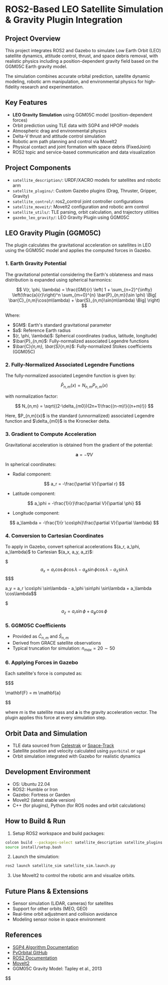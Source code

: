 # ROS2-Based LEO Satellite Simulation & Gravity Plugin Integration

## Project Overview

This project integrates ROS2 and Gazebo to simulate Low Earth Orbit (LEO) satellite dynamics, attitude control, thrust, and space debris removal, with realistic physics including a position-dependent gravity field based on the GGM05C Earth gravity model.

The simulation combines accurate orbital prediction, satellite dynamic modeling, robotic arm manipulation, and environmental physics for high-fidelity research and experimentation.

## Key Features

* **LEO Gravity Simulation** using GGM05C model (position-dependent forces)
* Orbit prediction using TLE data with SGP4 and HPOP models
* Atmospheric drag and environmental physics
* Delta-V thrust and attitude control simulation
* Robotic arm path planning and control via MoveIt2
* Physical contact and joint formation with space debris (FixedJoint)
* ROS2 topic and service-based communication and data visualization

## Project Components

* `satellite_description/`: URDF/XACRO models for satellites and robotic arm
* `satellite_plugins/`: Custom Gazebo plugins (Drag, Thruster, Gripper, Gravity)
* `satellite_control/`: ros2\_control joint controller configurations
* `satellite_moveit/`: MoveIt2 configuration and robotic arm control
* `satellite_utils/`: TLE parsing, orbit calculation, and trajectory utilities
* `gazebo_leo_gravity/`: LEO Gravity Plugin using GGM05C

## LEO Gravity Plugin (GGM05C)

The plugin calculates the gravitational acceleration on satellites in LEO using the GGM05C model and applies the computed forces in Gazebo.

### 1. Earth Gravity Potential

The gravitational potential considering the Earth's oblateness and mass distribution is expanded using spherical harmonics:

$$
V(r, \phi, \lambda) = \frac{GM}{r} 
\left(
  1 + \sum_{n=2}^{\infty} \left(\frac{a}{r}\right)^n 
  \sum_{m=0}^{n} \bar{P}_{n,m}(\sin \phi)
  \Big[
    \bar{C}_{n,m}\cos(m\lambda) + \bar{S}_{n,m}\sin(m\lambda)
  \Big]
\right)
$$


Where:

* \$GM\$: Earth's standard gravitational parameter
* \$a\$: Reference Earth radius
* \$(r, \phi, \lambda)\$: Spherical coordinates (radius, latitude, longitude)
* \$\bar{P}\_{n,m}\$: Fully-normalized associated Legendre functions
* \$\bar{C}*{n,m}, \bar{S}*{n,m}\$: Fully-normalized Stokes coefficients (GGM05C)

### 2. Fully-Normalized Associated Legendre Functions

The fully-normalized associated Legendre function is given by:

$$
\bar{P}_{n,m}(x) = N_{n,m} P_{n,m}(x)
$$

with normalization factor:

$$
N_{n,m} = \sqrt{(2-\delta_{m0})(2n+1)\frac{(n-m)!}{(n+m)!}}
$$

Here, \$P\_{n,m}(x)\$ is the standard (unnormalized) associated Legendre function and \$\delta\_{m0}\$ is the Kronecker delta.

### 3. Gradient to Compute Acceleration

Gravitational acceleration is obtained from the gradient of the potential:

$$
\mathbf{a} = -\nabla V
$$

In spherical coordinates:

* Radial component:

$$
a_r = -\frac{\partial V}{\partial r}
$$

* Latitude component:

$$
a_\phi = -\frac{1}{r}\frac{\partial V}{\partial \phi}
$$

* Longitude component:

$$
a_\lambda = -\frac{1}{r \cos\phi}\frac{\partial V}{\partial \lambda}
$$

### 4. Conversion to Cartesian Coordinates

To apply in Gazebo, convert spherical accelerations \$(a\_r, a\_\phi, a\_\lambda)\$ to Cartesian \$(a\_x, a\_y, a\_z)\$:

$$$
a_x = a_r \cos\phi \cos\lambda - a_\phi \sin\phi \cos\lambda - a_\lambda \sin\lambda$$
$$$

a\_y = a\_r \cos\phi \sin\lambda - a\_\phi \sin\phi \sin\lambda + a\_\lambda \cos\lambda\$\$

$$$
a_z = a_r \sin\phi + a_\phi \cos\phi$$

### 5. GGM05C Coefficients
- Provided as $\bar{C}_{n,m}$ and $\bar{S}_{n,m}$
- Derived from GRACE satellite observations
- Typical truncation for simulation: $n_{max} = 20 \sim 50$

### 6. Applying Forces in Gazebo
Each satellite's force is computed as:

$$$

\mathbf{F} = m \mathbf{a}

$$

where $m$ is the satellite mass and $\mathbf{a}$ is the gravity acceleration vector. The plugin applies this force at every simulation step.

## Orbit Data and Simulation
- TLE data sourced from [Celestrak](https://celestrak.com) or [Space-Track](https://www.space-track.org)
- Satellite position and velocity calculated using `pyorbital` or `sgp4`
- Orbit simulation integrated with Gazebo for realistic dynamics

## Development Environment
- OS: Ubuntu 22.04
- ROS2: Humble or Iron
- Gazebo: Fortress or Garden
- MoveIt2 (latest stable version)
- C++ (for plugins), Python (for ROS nodes and orbit calculations)

## How to Build & Run
1. Setup ROS2 workspace and build packages:
```bash
colcon build --packages-select satellite_description satellite_plugins satellite_control satellite_moveit satellite_utils gazebo_leo_gravity
source install/setup.bash
```
2. Launch the simulation:
```bash
ros2 launch satellite_sim satellite_sim.launch.py
```
3. Use MoveIt2 to control the robotic arm and visualize orbits.

## Future Plans & Extensions
- Sensor simulation (LiDAR, cameras) for satellites
- Support for other orbits (MEO, GEO)
- Real-time orbit adjustment and collision avoidance
- Modeling sensor noise in space environment

## References
- [SGP4 Algorithm Documentation](https://celestrak.com/NORAD/documentation/spacetracks.pdf)
- [PyOrbital GitHub](https://github.com/pytroll/pyorbital)
- [ROS2 Documentation](https://docs.ros.org/en/rolling/index.html)
- [MoveIt2](https://moveit.ros.org/)
- GGM05C Gravity Model: Tapley et al., 2013

$$
